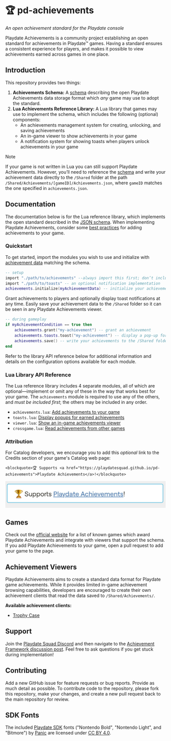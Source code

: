 # 🏆 pd-achievements

_An open achievement standard for the Playdate console_

Playdate Achievements is a community project establishing an open standard for achievements in Playdate™ games. Having a standard ensures a consistent experience for players, and makes it possible to view achievements earned across games in one place.

## Introduction

This repository provides two things:

1. **Achievements Schema:** A [schema](achievements.schema.json) describing the open Playdate Achievements data storage format which _any_ game may use to adopt the standard.
2. **Lua Achievements Reference Library:** A Lua library that games may use to implement the schema, which includes the following (optional) components:
   - An achievements management system for creating, unlocking, and saving achievements
   - An in-game viewer to show achievements in your game
   - A notification system for showing toasts when players unlock achievements in your game

> [!NOTE]
> If your game is not written in Lua you can still support Playdate Achievements. However, you’ll need to reference the [schema](achievements.schema.json) and write your achievement data directly to the `/Shared` folder at the path `/Shared/Achievements/[gameID]/Achievements.json`, where `gameID` matches the one specified in `achievements.json`.

## Documentation

The documentation below is for the Lua reference library, which implements the open standard described in the [JSON schema](achievements.schema.json). When implementing Playdate Achievements, consider some [best practices](https://gurtt.dev/trophy-case/dev) for adding achievements to your game.

### Quickstart

To get started, import the modules you wish to use and initialize with [achievement data](docs/achievements.md#configuring-achievements) matching the schema.

```lua
-- setup
import "./path/to/achievements" --always import this first; don’t include ".lua"
import "./path/to/toasts" -- an optional notification implementation
achievements.initialize(myAchievementData) -- initialize your achievements with a table matching the schema
```

Grant achievements to players and optionally display toast notifications at any time. Easily save your achievement data to the `/Shared` folder so it can be seen in any Playdate Achievements viewer.

```lua
-- during gameplay
if myAchievementCondition == true then
	achievements.grant("my-achievement") -- grant an achievement
	achievements.toasts.toast("my-achievement") -- display a pop-up for the earned achievement
	achievements.save() -- write your achievements to the /Shared folder
end
```

Refer to the library API reference below for additional information and details on the configuration options available for each module.

### Lua Library API Reference

The Lua reference library includes 4 separate modules, all of which are optional—implement or omit any of these in the way that works best for your game. The `achievements` module is required to use any of the others, and _must be included first_; the others may be included in any order.

- `achievements.lua`: [Add achievements to your game](/docs/achievements.md)
- `toasts.lua`: [Display popups for earned achievements](/docs/toasts.md)
- `viewer.lua`: [Show an in-game achievements viewer](/docs/viewer.md)
- `crossgame.lua`: [Read achievements from other games](/docs/crossgame.md)

### Attribution

For Catalog developers, we encourage you to add this _optional_ link to the Credits section of your game's Catalog web page:
```
<blockquote>🏆 Supports <a href="https://playdatesquad.github.io/pd-achievements">Playdate Achievements</a>!</blockquote>
```
![This game supports Playdate Achievements!](docs/images/catalog_attribution_preview.png)

## Games

Check out the [official website](https://playdatesquad.github.io/pd-achievements/) for a list of known games which award Playdate Achievements and integrate with viewers that support the schema. If you add Playdate Achievements to your game, open a pull request to add your game to the page.

## Achievement Viewers

Playdate Achievements aims to create a standard data format for Playdate game achievements. While it provides limited in-game achievement browsing capabilities, developers are encouraged to create their own achievement clients that read the data saved to `/Shared/Achievements/`.

**Available achievement clients:**

- [Trophy Case](https://github.com/gurtt/trophy-case/)

## Support

Join the [Playdate Squad Discord](https://discord.com/invite/zFKagQ2) and then navigate to the [Achievement Framework discussion post](https://discord.com/channels/675983554655551509/1213250459851292713). Feel free to ask questions if you get stuck during implementation!

## Contributing

Add a new GitHub issue for feature requests or bug reports. Provide as much detail as possible. To contribute code to the repository, please fork this repository, make your changes, and create a new pull request back to the main repository for review.

## SDK Fonts

The included [Playdate SDK](https://play.date/dev/) fonts ("Nontendo Bold", "Nontendo Light", and "Bitmore") by [Panic](https://panic.com) are licensed under [CC BY 4.0](http://creativecommons.org/licenses/by/4.0/).
